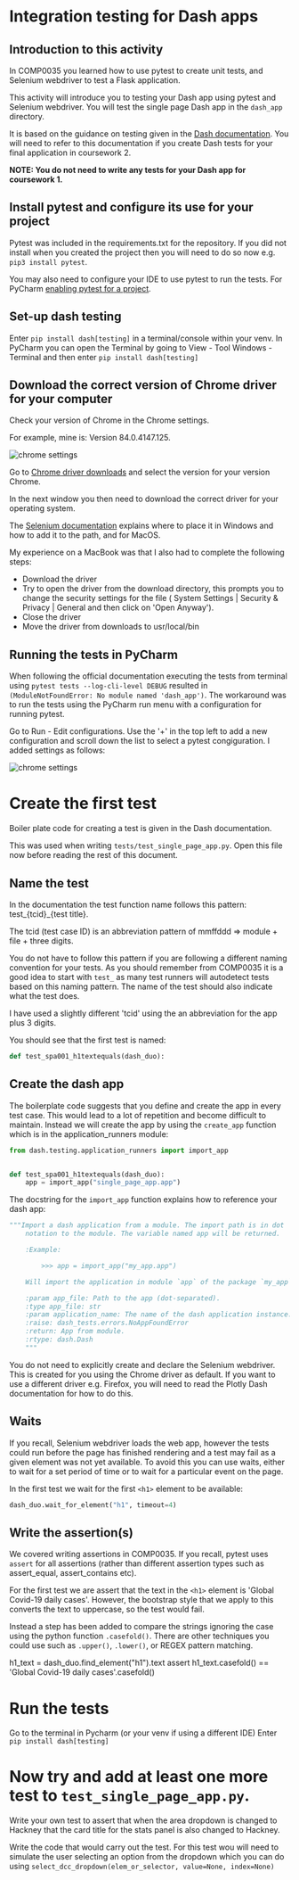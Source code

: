 # Integration testing for Dash apps

## Introduction to this activity

In COMP0035 you learned how to use pytest to create unit tests, and Selenium webdriver to test a Flask application.

This activity will introduce you to testing your Dash app using pytest and Selenium webdriver. You will test the single
page Dash app in the `dash_app` directory.

It is based on the guidance on testing given in the [Dash documentation](https://dash.plotly.com/testing). You will need
to refer to this documentation if you create Dash tests for your final application in coursework 2.

**NOTE: You do not need to write any tests for your Dash app for coursework 1.**

## Install pytest and configure its use for your project

Pytest was included in the requirements.txt for the repository. If you did not install when you created the project then
you will need to do so now e.g. `pip3 install pytest`.

You may also need to configure your IDE to use pytest to run the tests. For
PyCharm [enabling pytest for a project](https://www.jetbrains.com/help/pycharm/pytest.html#enable-pytest).

## Set-up dash testing

Enter `pip install dash[testing]` in a terminal/console within your venv. In PyCharm you can open the Terminal by going
to View - Tool Windows - Terminal and then enter `pip install dash[testing]`

## Download the correct version of Chrome driver for your computer

Check your version of Chrome in the Chrome settings.

For example, mine is: Version 84.0.4147.125.

![chrome settings](images/chrome_settings.png)

Go to [Chrome driver downloads](https://sites.google.com/a/chromium.org/chromedriver/downloads) and select the version
for your version Chrome.

In the next window you then need to download the correct driver for your operating system.

The [Selenium documentation](https://www.selenium.dev/documentation/en/webdriver/driver_requirements/) explains where to
place it in Windows and how to add it to the path, and for MacOS.

My experience on a MacBook was that I also had to complete the following steps:

- Download the driver
- Try to open the driver from the download directory, this prompts you to change the security settings for the file (
  System Settings | Security & Privacy | General and then click on 'Open Anyway').
- Close the driver
- Move the driver from downloads to usr/local/bin

## Running the tests in PyCharm

When following the official documentation executing the tests from terminal using `pytest tests --log-cli-level DEBUG`
resulted in `(ModuleNotFoundError: No module named 'dash_app')`. The workaround was to run the tests using the PyCharm
run menu with a configuration for running pytest.

Go to Run - Edit configurations.
Use the '+' in the top left to add a new configuration and scroll down the list to select a pytest congiguration.
I added settings as follows:

![chrome settings](images/test_run_settings.png)

# Create the first test

Boiler plate code for creating a test is given in the Dash documentation.

This was used when writing `tests/test_single_page_app.py`. Open this file now before reading the rest of this document.

## Name the test

In the documentation the test function name follows this pattern: test_{tcid}_{test title}.

The tcid (test case ID) is an abbreviation pattern of mmffddd => module + file + three digits.

You do not have to follow this pattern if you are following a different naming convention for your tests. As you should
remember from COMP0035 it is a good idea to start with `test_` as many test runners will autodetect tests based on this
naming pattern. The name of the test should also indicate what the test does.

I have used a slightly different 'tcid' using the an abbreviation for the app plus 3 digits.

You should see that the first test is named:

```python
def test_spa001_h1textequals(dash_duo):
```

## Create the dash app

The boilerplate code suggests that you define and create the app in every test case. This would lead to a lot of
repetition and become difficult to maintain. Instead we will create the app by using the `create_app` function which is
in the application_runners module:

```python
from dash.testing.application_runners import import_app


def test_spa001_h1textequals(dash_duo):
    app = import_app("single_page_app.app")
```

The docstring for the `import_app` function explains how to reference your dash app:

```python
"""Import a dash application from a module. The import path is in dot
    notation to the module. The variable named app will be returned.

    :Example:

        >>> app = import_app("my_app.app")

    Will import the application in module `app` of the package `my_app`.

    :param app_file: Path to the app (dot-separated).
    :type app_file: str
    :param application_name: The name of the dash application instance.
    :raise: dash_tests.errors.NoAppFoundError
    :return: App from module.
    :rtype: dash.Dash
    """
```

You do not need to explicitly create and declare the Selenium webdriver. This is created for you using the Chrome driver
as default. If you want to use a different driver e.g. Firefox, you will need to read the Plotly Dash documentation for
how to do this.

## Waits

If you recall, Selenium webdriver loads the web app, however the tests could run before the page has finished rendering
and a test may fail as a given element was not yet available. To avoid this you can use waits, either to wait for a set
period of time or to wait for a particular event on the page.

In the first test we wait for the first `<h1>` element to be available:

```python
dash_duo.wait_for_element("h1", timeout=4)
```

## Write the assertion(s)

We covered writing assertions in COMP0035. If you recall, pytest uses `assert` for all assertions (rather than different
assertion types such as assert_equal, assert_contains etc).

For the first test we are assert that the text in the `<h1>` element is 'Global Covid-19 daily cases'. However, the
bootstrap style that we apply to this converts the text to uppercase, so the test would fail.

Instead a step has been added to compare the strings ignoring the case using the python function `.casefold()`. There
are other techniques you could use such as `.upper()`, `.lower()`, or REGEX pattern matching.

h1_text = dash_duo.find_element("h1").text assert h1_text.casefold()  == 'Global Covid-19 daily cases'.casefold()

# Run the tests

Go to the terminal in Pycharm (or your venv if using a different IDE)
Enter `pip install dash[testing]`

# Now try and add at least one more test to `test_single_page_app.py`.

Write your own test to assert that when the area dropdown is changed to Hackney that the card title for the stats panel
is also changed to Hackney.

Write the code that would carry out the test. For this test wou will need to simulate the user selecting an option from
the dropdown which you can do using `select_dcc_dropdown(elem_or_selector, value=None, index=None)`
